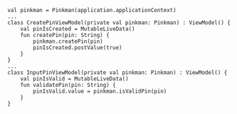     val pinkman = Pinkman(application.applicationContext)
    ...
    class CreatePinViewModel(private val pinkman: Pinkman) : ViewModel() {
        val pinIsCreated = MutableLiveData()
        fun createPin(pin: String) {
            pinkman.createPin(pin)
            pinIsCreated.postValue(true)
        }
    }
    ...
    class InputPinViewModel(private val pinkman: Pinkman) : ViewModel() {
        val pinIsValid = MutableLiveData()
        fun validatePin(pin: String) {
            pinIsValid.value = pinkman.isValidPin(pin)
        }
    }